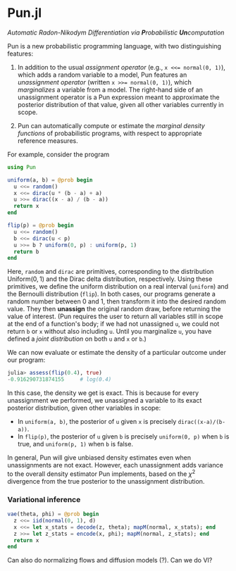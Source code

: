 # Pun.jl

*Automatic Radon-Nikodym Differentiation via **P**robabilistic **Un**computation*

Pun is a new probabilistic programming language, with two distinguishing features:

1. In addition to the usual *assignment operator* (e.g., `x <<= normal(0, 1)`), which adds a random variable to a model, Pun features an *unassignment operator* (written `x >>= normal(0, 1)`), which *marginalizes* a variable from a model. The right-hand side of an unassignment operator is a Pun expression meant to approximate the posterior distribution of that value, given all other variables currently in scope.

2. Pun can automatically compute or estimate the *marginal density functions* of probabilistic programs, with respect to appropriate reference measures.

For example, consider the program

```julia
using Pun

uniform(a, b) = @prob begin
  u <<= random()
  x <<= dirac(u * (b - a) + a)
  u >>= dirac((x - a) / (b - a))
  return x
end

flip(p) = @prob begin
  u <<= random()
  b <<= dirac(u < p)
  u >>= b ? uniform(0, p) : uniform(p, 1)
  return b
end
```

Here, `random` and `dirac` are primitives, corresponding to the distribution $\textsf{Uniform}(0,1)$ and the Dirac delta distribution, respectively. Using these primitives, we define the uniform distribution on a real interval (`uniform`) and the Bernoulli distribution (`flip`). In both cases, our programs generate a random number between 0 and 1, then transform it into the desired random value. They then **unassign** the original random draw, before returning the value of interest. (Pun requires the user to return all variables still in scope at the end of a function's body; if we had not unassigned `u`, we could not return `b` or `x` without also including `u`. Until you marginalize `u`, you have defined a *joint distribution* on both `u` and `x` or `b`.)

We can now evaluate or estimate the density of a particular outcome under our program:

```julia
julia> assess(flip(0.4), true)
-0.916290731874155     # log(0.4)
```

In this case, the density we get is exact. This is because for every unassignment we performed, we unassigned a variable to its exact posterior distribution, given other variables in scope:
- In `uniform(a, b)`, the posterior of `u` given `x` is precisely `dirac((x-a)/(b-a))`.
- In `flip(p)`, the posterior of `u` given `b` is precisely `uniform(0, p)` when `b` is true, and `uniform(p, 1)` when `b` is false.

In general, Pun will give unbiased density estimates even when unassignments are not exact. However, each unassignment adds variance to the overall density estimator Pun implements, based on the $\chi^2$ divergence from the true posterior to the unassignment distribution.



### Variational inference

```julia
vae(theta, phi) = @prob begin
  z <<= iid(normal(0, 1), d)
  x <<= let x_stats = decode(z, theta); mapM(normal, x_stats); end
  z >>= let z_stats = encode(x, phi); mapM(normal, z_stats); end
  return x
end
```
Can also do normalizing flows and diffusion models (?). Can we do VI?